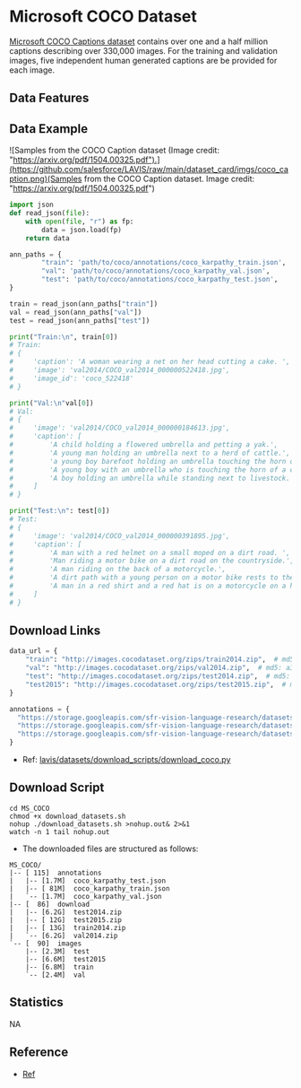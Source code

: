 # Microsoft COCO Dataset

[Microsoft COCO Captions dataset](https://github.com/tylin/coco-caption) contains over one and a half million captions describing over 330,000 images. For the training and validation images, five independent human generated captions are be provided for each image.


## Data Features

## Data Example

![Samples from the COCO Caption dataset (Image credit: "https://arxiv.org/pdf/1504.00325.pdf").](https://github.com/salesforce/LAVIS/raw/main/dataset_card/imgs/coco_caption.png)(Samples from the COCO Caption dataset. Image credit: "https://arxiv.org/pdf/1504.00325.pdf")

```python
import json
def read_json(file):
    with open(file, "r") as fp:
        data = json.load(fp)
    return data

ann_paths = {
        "train": 'path/to/coco/annotations/coco_karpathy_train.json',
        "val": 'path/to/coco/annotations/coco_karpathy_val.json',
        "test": 'path/to/coco/annotations/coco_karpathy_test.json',
}

train = read_json(ann_paths["train"])
val = read_json(ann_paths["val"])
test = read_json(ann_paths["test"])

print("Train:\n", train[0])
# Train:
# {
#     'caption': 'A woman wearing a net on her head cutting a cake. ', 
#     'image': 'val2014/COCO_val2014_000000522418.jpg', 
#     'image_id': 'coco_522418'
# }

print("Val:\n"val[0])
# Val:
# {
#     'image': 'val2014/COCO_val2014_000000184613.jpg', 
#     'caption': [
#         'A child holding a flowered umbrella and petting a yak.', 
#         'A young man holding an umbrella next to a herd of cattle.', 
#         'a young boy barefoot holding an umbrella touching the horn of a cow', 
#         'A young boy with an umbrella who is touching the horn of a cow.', 
#         'A boy holding an umbrella while standing next to livestock.'
#     ]
# }

print("Test:\n": test[0])
# Test:
# {
#     'image': 'val2014/COCO_val2014_000000391895.jpg', 
#     'caption': [
#         'A man with a red helmet on a small moped on a dirt road. ', 
#         'Man riding a motor bike on a dirt road on the countryside.', 
#         'A man riding on the back of a motorcycle.', 
#         'A dirt path with a young person on a motor bike rests to the foreground of a verdant area with a bridge and a background of cloud-wreathed mountains. ', 
#         'A man in a red shirt and a red hat is on a motorcycle on a hill side.'
#     ]
# }
```

## Download Links

```python
data_url = {
    "train": "http://images.cocodataset.org/zips/train2014.zip",  # md5: 0da8c0bd3d6becc4dcb32757491aca88
    "val": "http://images.cocodataset.org/zips/val2014.zip",  # md5: a3d79f5ed8d289b7a7554ce06a5782b3
    "test": "http://images.cocodataset.org/zips/test2014.zip",  # md5: 04127eef689ceac55e3a572c2c92f264
    "test2015": "http://images.cocodataset.org/zips/test2015.zip",  # md5: 04127eef689ceac55e3a572c2c92f264
}

annotations = {
  "https://storage.googleapis.com/sfr-vision-language-research/datasets/coco_karpathy_train.json",
  "https://storage.googleapis.com/sfr-vision-language-research/datasets/coco_karpathy_val.json",
  "https://storage.googleapis.com/sfr-vision-language-research/datasets/coco_karpathy_test.json",
}
```
- Ref: [lavis/datasets/download_scripts/download_coco.py](https://github.com/salesforce/LAVIS/blob/main/lavis/datasets/download_scripts/download_coco.py)

## Download Script

```shell
cd MS_COCO
chmod +x download_datasets.sh
nohup ./download_datasets.sh >nohup.out& 2>&1
watch -n 1 tail nohup.out
```

- The downloaded files are structured as follows:

```
MS_COCO/
|-- [ 115]  annotations
|   |-- [1.7M]  coco_karpathy_test.json
|   |-- [ 81M]  coco_karpathy_train.json
|   `-- [1.7M]  coco_karpathy_val.json
|-- [  86]  download
|   |-- [6.2G]  test2014.zip
|   |-- [ 12G]  test2015.zip
|   |-- [ 13G]  train2014.zip
|   `-- [6.2G]  val2014.zip
`-- [  90]  images
    |-- [2.3M]  test
    |-- [6.6M]  test2015
    |-- [6.8M]  train
    `-- [2.4M]  val
```

## Statistics

NA

## Reference

- [Ref](https://github.com/salesforce/LAVIS/blob/main/dataset_card/coco_caption.md)